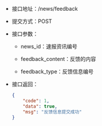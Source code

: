 * 接口地址：/news/feedback

* 提交方式：POST

* 接口参数：

  * news\_id：速报资讯编号

  * feedback\_content：反馈的内容

  * feedback\_type：反馈信息编号

* 接口返回：

  ```json
  {
      "code": 1,
      "data": true,
      "msg": "反馈信息提交成功"
  }
  ```



